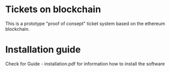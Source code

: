 # Tickets on blockchain

This is a prototype "proof of consept" ticket system based on the ethereum blockchain.


# Installation guide
Check for Guide - installation.pdf for information how to install the software
